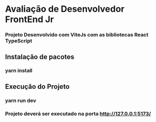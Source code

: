 # Avaliação de Desenvolvedor FrontEnd Jr

### Projeto Desenvolvido com ViteJs com as bibliotecas React TypeScript

## Instalação de pacotes

### yarn install

## Execução do Projeto 

### yarn run dev
### Projeto deverá ser executado na porta http://127.0.0.1:5173/
